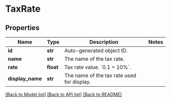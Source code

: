 # TaxRate

## Properties
Name | Type | Description | Notes
------------ | ------------- | ------------- | -------------
**id** | **str** | Auto-generated object ID. | 
**name** | **str** | The name of the tax rate. | 
**rate** | **float** | Tax rate value. &#x60;0.1 &#x3D; 10%&#x60;. | 
**display_name** | **str** | The name of the tax rate used for display. | 

[[Back to Model list]](../README.md#documentation-for-models) [[Back to API list]](../README.md#documentation-for-api-endpoints) [[Back to README]](../README.md)


